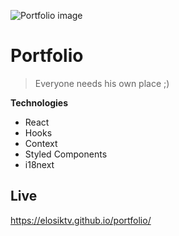 ![Portfolio image](https://i.vgy.me/RroPKO.png)

# Portfolio

> Everyone needs his own place ;)

**Technologies**
- React
- Hooks
- Context
- Styled Components
- i18next

## Live
https://elosiktv.github.io/portfolio/